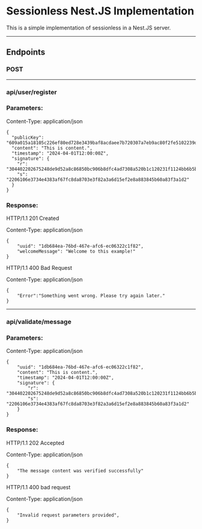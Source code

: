 # Sessionless Nest.JS Implementation

This is a simple implementation of sessionless in a Nest.JS server.

---

## Endpoints

### POST

---

### api/user/register

### Parameters:

Content-Type: application/json

```
{
  "publicKey": "609a015a18105c226ef80ed728e3439baf8acdaee7b720307a7eb9ac80f2fe5102239dd9feab7fa7fc81f76d85c86d2c8d3c683d9dcffb0ca393be62041fac839a296cffee915606d42f316ac3c56c83",
  "content": "This is content.",
  "timestamp": "2024-04-01T12:00:00Z",
  "signature": {
    "r": "304402202675248de9d52a8c86850bc906b8dfc4ad7308a520b1c120231f1124bb6b5b4d",
    "s": "2206106e3734e4383af67fc8da8703e3f82a3a6d15ef2e8a883845b60a83f3a1d2"
  }
}

```

### Response:

HTTP/1.1 201 Created

Content-Type: application/json

```
{
    "uuid": "1db684ea-76bd-467e-afc6-ec06322c1f82",
    "welcomeMessage": "Welcome to this example!"
}
```

HTTP/1.1 400 Bad Request

Content-Type: application/json

```
{
    "Error":"Something went wrong. Please try again later."
}
```

---

### api/validate/message

### Parameters:

Content-Type: application/json

```
{
    "uuid": "1db684ea-76bd-467e-afc6-ec06322c1f82",
    "content": "This is content.",
    "timestamp": "2024-04-01T12:00:00Z",
    "signature": {
        "r": "304402202675248de9d52a8c86850bc906b8dfc4ad7308a520b1c120231f1124bb6b5b4d",
        "s": "2206106e3734e4383af67fc8da8703e3f82a3a6d15ef2e8a883845b60a83f3a1d2"
    }
}
```

### Response:

HTTP/1.1 202 Accepted

Content-Type: application/json

```
{
    "The message content was verified successfully"
}
```

HTTP/1.1 400 bad request

Content-Type: application/json

```
{
    "Invalid request parameters provided",
}
```

